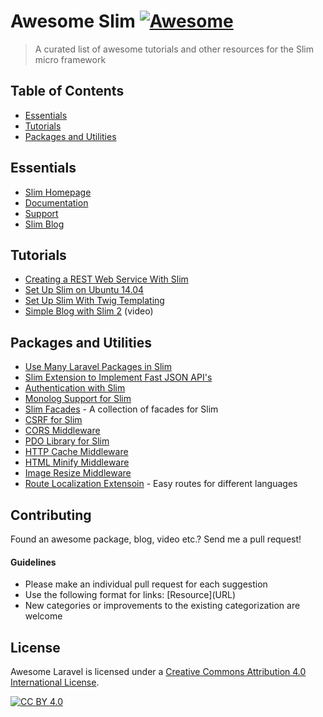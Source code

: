 # Awesome Slim [![Awesome](https://cdn.rawgit.com/sindresorhus/awesome/d7305f38d29fed78fa85652e3a63e154dd8e8829/media/badge.svg)](https://github.com/sindresorhus/awesome)

> A curated list of awesome tutorials and other resources for the Slim micro framework

## Table of Contents

- [Essentials](#essentials)
- [Tutorials](#tutorials)
- [Packages and Utilities](#packages-and-utilities)

## Essentials
* [Slim Homepage](http://www.slimframework.com/)
* [Documentation](http://docs.slimframework.com/)
* [Support](http://help.slimframework.com/)
* [Slim Blog](http://www.slimframework.com/blog)

## Tutorials
* [Creating a REST Web Service With Slim](http://www.ibm.com/developerworks/library/x-slim-rest/)
* [Set Up Slim on Ubuntu 14.04](https://www.digitalocean.com/community/tutorials/how-to-install-and-configure-slim-framework-on-ubuntu-14-04)
* [Set Up Slim With Twig Templating](http://rottmann.net/2013/01/setting-up-slim-php-framework-with-twig-templating/)
* [Simple Blog with Slim 2](https://www.youtube.com/watch?v=sRfYgco3xo4) (video)

## Packages and Utilities
* [Use Many Laravel Packages in Slim](https://github.com/itsgoingd/slim-services)
* [Slim Extension to Implement Fast JSON API's](https://github.com/entomb/slim-json-api)
* [Authentication with Slim](https://github.com/jeremykendall/slim-auth)
* [Monolog Support for Slim](https://github.com/flynsarmy/Slim-Monolog)
* [Slim Facades](https://github.com/itsgoingd/slim-facades) - A collection of facades for Slim
* [CSRF for Slim](https://github.com/slimphp/Slim-Csrf)
* [CORS Middleware](https://github.com/palanik/CorsSlim)
* [PDO Library for Slim](https://github.com/FaaPz/Slim-PDO)
* [HTTP Cache Middleware](https://github.com/slimphp/Slim-HttpCache)
* [HTML Minify Middleware](https://github.com/christianklisch/slim-minify)
* [Image Resize Middleware](https://github.com/tuupola/slim-image-resize)
* [Route Localization Extensoin](https://github.com/SimoTod/slim-multilanguage) - Easy routes for different languages

## Contributing
Found an awesome package, blog, video etc.? Send me a pull request!

#### Guidelines
* Please make an individual pull request for each suggestion
* Use the following format for links: \[Resource\]\(URL\)
* New categories or improvements to the existing categorization are welcome

## License

Awesome Laravel is licensed under a  [Creative Commons Attribution 4.0 International License](http://creativecommons.org/licenses/by/4.0/).

[![CC BY 4.0](https://i.creativecommons.org/l/by/4.0/88x31.png)](http://creativecommons.org/licenses/by/4.0/)
